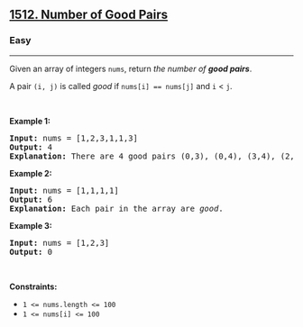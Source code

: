 <h2><a href="https://leetcode.com/problems/number-of-good-pairs/">1512. Number of Good Pairs</a></h2><h3>Easy</h3><hr><div><p class="extension-adhd-reader-p"><span class="extension-adhd-reader-wrapper"><span class="extension-adhd-reader-container"><span class="extension-adhd-reader-boldify">G</span>iven</span> an <span class="extension-adhd-reader-container"><span class="extension-adhd-reader-boldify">a</span>rray</span> of <span class="extension-adhd-reader-container"><span class="extension-adhd-reader-boldify">in</span>tegers</span> </span><code><span class="extension-adhd-reader-wrapper"><span class="extension-adhd-reader-container"><span class="extension-adhd-reader-boldify">n</span>ums</span></span></code><span class="extension-adhd-reader-wrapper">, <span class="extension-adhd-reader-container"><span class="extension-adhd-reader-boldify">re</span>turn</span> </span><em><span class="extension-adhd-reader-wrapper"><span class="extension-adhd-reader-container"><span class="extension-adhd-reader-boldify">t</span>he</span> <span class="extension-adhd-reader-container"><span class="extension-adhd-reader-boldify">nu</span>mber</span> of </span><strong><span class="extension-adhd-reader-wrapper"><span class="extension-adhd-reader-container"><span class="extension-adhd-reader-boldify">g</span>ood</span> <span class="extension-adhd-reader-container"><span class="extension-adhd-reader-boldify">p</span>airs</span></span></strong></em>.</p>

<p class="extension-adhd-reader-p"><span class="extension-adhd-reader-wrapper">A <span class="extension-adhd-reader-container"><span class="extension-adhd-reader-boldify">p</span>air</span> </span><code><span class="extension-adhd-reader-wrapper"><span class="extension-adhd-reader-container"><span class="extension-adhd-reader-boldify">(</span>i,</span> j)</span></code><span class="extension-adhd-reader-wrapper"> is <span class="extension-adhd-reader-container"><span class="extension-adhd-reader-boldify">ca</span>lled</span> </span><em><span class="extension-adhd-reader-wrapper"><span class="extension-adhd-reader-container"><span class="extension-adhd-reader-boldify">g</span>ood</span></span></em> if <code><span class="extension-adhd-reader-wrapper"><span class="extension-adhd-reader-container"><span class="extension-adhd-reader-boldify">nu</span>ms[i]</span> == <span class="extension-adhd-reader-container"><span class="extension-adhd-reader-boldify">nu</span>ms[j]</span></span></code><span class="extension-adhd-reader-wrapper"> <span class="extension-adhd-reader-container"><span class="extension-adhd-reader-boldify">a</span>nd</span> </span><code>i</code> &lt; <code>j</code>.</p>

<p class="extension-adhd-reader-p">&nbsp;</p>
<p class="extension-adhd-reader-p"><strong class="example"><span class="extension-adhd-reader-wrapper"><span class="extension-adhd-reader-container"><span class="extension-adhd-reader-boldify">Ex</span>ample</span> 1:</span></strong></p>

<pre><strong>Input:</strong> nums = [1,2,3,1,1,3]
<strong>Output:</strong> 4
<strong>Explanation:</strong> There are 4 good pairs (0,3), (0,4), (3,4), (2,5) 0-indexed.
</pre>

<p class="extension-adhd-reader-p"><strong class="example"><span class="extension-adhd-reader-wrapper"><span class="extension-adhd-reader-container"><span class="extension-adhd-reader-boldify">Ex</span>ample</span> 2:</span></strong></p>

<pre><strong>Input:</strong> nums = [1,1,1,1]
<strong>Output:</strong> 6
<strong>Explanation:</strong> Each pair in the array are <em>good</em>.
</pre>

<p class="extension-adhd-reader-p"><strong class="example"><span class="extension-adhd-reader-wrapper"><span class="extension-adhd-reader-container"><span class="extension-adhd-reader-boldify">Ex</span>ample</span> 3:</span></strong></p>

<pre><strong>Input:</strong> nums = [1,2,3]
<strong>Output:</strong> 0
</pre>

<p class="extension-adhd-reader-p">&nbsp;</p>
<p class="extension-adhd-reader-p"><strong><span class="extension-adhd-reader-wrapper"><span class="extension-adhd-reader-container"><span class="extension-adhd-reader-boldify">Cons</span>traints:</span></span></strong></p>

<ul>
	<li><code>1 &lt;= nums.length &lt;= 100</code></li>
	<li><code>1 &lt;= nums[i] &lt;= 100</code></li>
</ul>
</div>